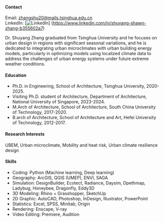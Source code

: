 #### Contact
Email: [zhangshu20@mails.tsinghua.edu.cn](zhangshu20@mails.tsinghua.edu.cn) \
LinkedIn: [![LinkedIn](https://img.shields.io/badge/LinkedIn-%230077B5?style=flat&logo=linkedin&logoColor=white)] (https://www.linkedin.com/in/shuyang-shawn-zhang-b355602a7)

Dr. Shuyang Zhang graduated from Tsinghua University and he focuses on urban design in regions with significant seasonal variations, and he is dedicated to integrating urban microclimates with urban building energy models, particularly in optimizing models using localized climate data to address the challenges of urban energy systems under future extreme weather conditions.

#### Education
- Ph.D. in Engineering, School of Architecture, Tsinghua University, 2020-2025.
- Visiting Ph.D. student of Architecture, Department of Architecture, National University of Singapore, 2023-2024.
- M.Arch of Architecture, School of Architecture, South China University of Technology, 2017-2020.
- B.arch of Architecture, School of Architecture and Art, Hefei University of Technology, 2012-2017.

#### Research Interests
UBEM, Urban microclimate, Mobility and heat risk, Urban climate resilience design

#### Skills
- Coding: Python (Machine learning, Deep learning)
- Geography: ArcGIS, QGIS (UMEP), ENVI, SAGA
- Simulation: DesignBuilder, Ecotect, Radiance, Daysim, Dpethmap, Ladybug, Honeybee, Dragonfly, Eddy3D
- 3D Modeling: Rhino + Grasshopper, SketchUp
- 2D Graphic: AutoCAD, Photoshop, InDesign, Illustrator, PowerPoint
- Statistics: Excel, SPSS, Minitab, Origin
- Rendering: Enscape, V-ray
- Video Editing: Premiere, Audition


